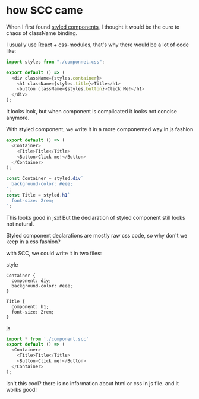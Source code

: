 # how SCC came

When I first found [styled components](https://www.styled-components.com/),
I thought it would be the cure to chaos of className binding.

I usually use React + css-modules, that's why there would be a lot of code like:

```js
import styles from "./componnet.css";

export default () => (
  <div className={styles.container}>
    <h1 className={styles.title}>Title</h1>
    <button className={styles.button}>Click Me!</h1>
  </div>
);
```

It looks look, but when component is complicated it looks not concise anymore.

With styled component, we write it in a more componented way in js fashion

```js
export default () => (
  <Container>
    <Title>Title</Title>
    <Button>Click me!</Button>
  </Container>
);

const Container = styled.div`
  background-color: #eee;
`;
const Title = styled.h1`
  font-size: 2rem;
`;
```

This looks good in jsx!
But the declaration of styled component still looks not natural.

Styled component declarations are mostly raw css code, so why don't we keep in a css fashion?

with SCC, we could write it in two files:

style

```
Container {
  component: div;
  background-color: #eee;
}

Title {
  component: h1;
  font-size: 2rem;
}
```

js

```js
import * from './component.scc'
export default () => (
  <Container>
    <Title>Title</Title>
    <Button>Click me!</Button>
  </Container>
);
```

isn't this cool? there is no information about html or css in js file.
and it works good!
